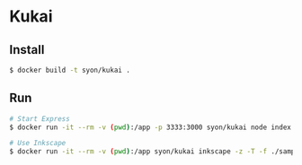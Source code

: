 Kukai
=====

## Install

```sh
$ docker build -t syon/kukai .
```


## Run

```sh
# Start Express
$ docker run -it --rm -v (pwd):/app -p 3333:3000 syon/kukai node index.js
```

```sh
# Use Inkscape
$ docker run -it --rm -v (pwd):/app syon/kukai inkscape -z -T -f ./sample.svg -l ./out.svg
```
